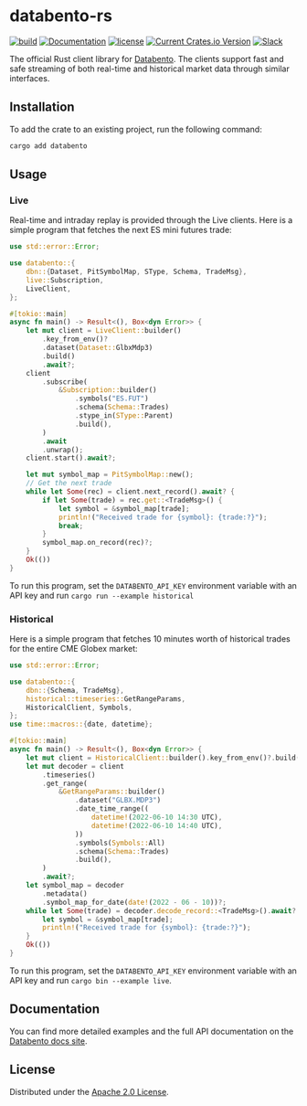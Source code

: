 # databento-rs

[![build](https://github.com/databento/databento-rs/actions/workflows/build.yaml/badge.svg)](https://github.com/databento/dbn/actions/workflows/build.yaml)
[![Documentation](https://img.shields.io/docsrs/databento)](https://docs.rs/databento/latest/databento/)
[![license](https://img.shields.io/github/license/databento/databento-rs?color=blue)](./LICENSE)
[![Current Crates.io Version](https://img.shields.io/crates/v/databento.svg)](https://crates.io/crates/databento)
[![Slack](https://img.shields.io/badge/join_Slack-community-darkblue.svg?logo=slack)](https://join.slack.com/t/databento-hq/shared_invite/zt-1ryj8bb50-aASfjMVzoFbABHauQ335zg)

The official Rust client library for [Databento](https://databento.com).
The clients support fast and safe streaming of both real-time and historical market data
through similar interfaces.

## Installation

To add the crate to an existing project, run the following command:
```sh
cargo add databento
```

## Usage

### Live

Real-time and intraday replay is provided through the Live clients.
Here is a simple program that fetches the next ES mini futures trade:

```rust
use std::error::Error;

use databento::{
    dbn::{Dataset, PitSymbolMap, SType, Schema, TradeMsg},
    live::Subscription,
    LiveClient,
};

#[tokio::main]
async fn main() -> Result<(), Box<dyn Error>> {
    let mut client = LiveClient::builder()
        .key_from_env()?
        .dataset(Dataset::GlbxMdp3)
        .build()
        .await?;
    client
        .subscribe(
            &Subscription::builder()
                .symbols("ES.FUT")
                .schema(Schema::Trades)
                .stype_in(SType::Parent)
                .build(),
        )
        .await
        .unwrap();
    client.start().await?;

    let mut symbol_map = PitSymbolMap::new();
    // Get the next trade
    while let Some(rec) = client.next_record().await? {
        if let Some(trade) = rec.get::<TradeMsg>() {
            let symbol = &symbol_map[trade];
            println!("Received trade for {symbol}: {trade:?}");
            break;
        }
        symbol_map.on_record(rec)?;
    }
    Ok(())
}
```
To run this program, set the `DATABENTO_API_KEY` environment variable with an API key and run `cargo run --example historical`

### Historical

Here is a simple program that fetches 10 minutes worth of historical trades for the entire CME Globex market:
```rust
use std::error::Error;

use databento::{
    dbn::{Schema, TradeMsg},
    historical::timeseries::GetRangeParams,
    HistoricalClient, Symbols,
};
use time::macros::{date, datetime};

#[tokio::main]
async fn main() -> Result<(), Box<dyn Error>> {
    let mut client = HistoricalClient::builder().key_from_env()?.build()?;
    let mut decoder = client
        .timeseries()
        .get_range(
            &GetRangeParams::builder()
                .dataset("GLBX.MDP3")
                .date_time_range((
                    datetime!(2022-06-10 14:30 UTC),
                    datetime!(2022-06-10 14:40 UTC),
                ))
                .symbols(Symbols::All)
                .schema(Schema::Trades)
                .build(),
        )
        .await?;
    let symbol_map = decoder
        .metadata()
        .symbol_map_for_date(date!(2022 - 06 - 10))?;
    while let Some(trade) = decoder.decode_record::<TradeMsg>().await? {
        let symbol = &symbol_map[trade];
        println!("Received trade for {symbol}: {trade:?}");
    }
    Ok(())
}
```

To run this program, set the `DATABENTO_API_KEY` environment variable with an API key and run `cargo bin --example live`.

## Documentation

You can find more detailed examples and the full API documentation on the [Databento docs site](https://databento.com/docs/quickstart?historical=rust&live=rust).

## License

Distributed under the [Apache 2.0 License](https://www.apache.org/licenses/LICENSE-2.0.html).
